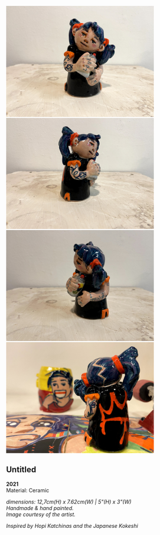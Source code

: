 
<img src = "images/IMG_1688.jpg" width="400" >&nbsp;&nbsp;<img src = "images/IMG_1682.jpg" width="400" >
<img src = "images/IMG_1687.jpg" width="400" >&nbsp;&nbsp;<img src = "images/IMG_1669.jpg" width="400" >
 
## Untitled 
**2021**<br>
Material: Ceramic <br>

*dimensions: 12,7cm(H) x 7.62cm(W)  |  5"(H) x 3"(W)* <br>
*Handmade & hand painted.* <br>
*Image courtesy of the artist.* <br>

*Inspired by Hopi Katchinas and the Japanese Kokeshi*  <br>
